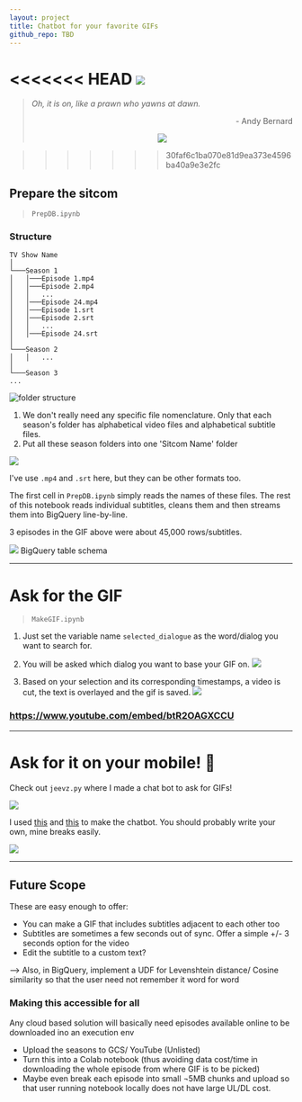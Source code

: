 ```yaml
---
layout: project
title: Chatbot for your favorite GIFs
github_repo: TBD
---
```


<<<<<<< HEAD
<img src="gifgenerator_images\prawnwhoridesatdawn.gif">
=======
<blockquote class="blockquote">
    <p class="mb-0"><i>Oh, it is on, like a prawn who yawns at dawn.</i></p>
    <p style="text-align:right;">- Andy Bernard</p>
    <center><img src="gifgenerator_images/prawnwhoridesatdawn.gif"></center>
</blockquote>
    
>>>>>>> 30faf6c1ba070e81d9ea373e4596ba40a9e3e2fc

## Prepare the sitcom
>`PrepDB.ipynb`
### Structure

```
TV Show Name
│
└───Season 1
│   │───Episode 1.mp4
│   │───Episode 2.mp4
│   │   ...
│   │───Episode 24.mp4
│   │───Episode 1.srt
│   │───Episode 2.srt
│   │   ...
│   │───Episode 24.srt
│   
└───Season 2
│   │   ...
│   
└───Season 3
...
```

![folder structure](gifgenerator_images/folder_struct.gif)

1. We don't really need any specific file nomenclature. Only that each season's folder has alphabetical video files and alphabetical subtitle files.
2. Put all these season folders into one 'Sitcom Name' folder

![](gifgenerator_images/haevyouprep.gif)

I've use `.mp4` and `.srt` here, but they can be other formats too.

The first cell in `PrepDB.ipynb` simply reads the names of these files. The rest of this notebook reads individual subtitles, cleans them and then streams them into BigQuery line-by-line.

3 episodes in the GIF above were about 45,000 rows/subtitles.

![](gifgenerator_images/bq_schema.jpg) BigQuery table schema


---

# Ask for the GIF
>`MakeGIF.ipynb`
1. Just set the variable name `selected_dialogue` as the word/dialog you want to search for.
2. You will be asked which dialog you want to base your GIF on.
![](gifgenerator_images/dialog_options.jpg)

3. Based on your selection and its corresponding timestamps, a video is cut, the text is overlayed and the gif is saved.
![](gifgenerator_images/gif_gen.gif)

### https://www.youtube.com/embed/btR2OAGXCCU

---

# Ask for it on your mobile! 📲

Check out `jeevz.py` where I made a chat bot to ask for GIFs!

![](gifgenerator_images/jeevz_chat_bot.jpeg)

I used [this](https://www.youtube.com/watch?v=5nhdxpoicW4) and [this](https://pypi.org/project/telegram-send/) to make the chatbot. You should probably write your own, mine breaks easily.

![](gifgenerator_images/putmanuredown.gif)

---

## Future Scope
These are easy enough to offer:
* You can make a GIF that includes subtitles adjacent to each other too
* Subtitles are sometimes a few seconds out of sync. Offer a simple +/- 3 seconds option for the video
* Edit the subtitle to a custom text?

--> Also, in BigQuery, implement a UDF for Levenshtein distance/ Cosine similarity so that the user need not remember it word for word


### Making this accessible for all
Any cloud based solution will basically need episodes available online to be downloaded ino an execution env
* Upload the seasons to GCS/ YouTube (Unlisted)
* Turn this into a Colab notebook (thus avoiding data cost/time in downloading the whole episode from where GIF is to be picked)
* Maybe even break each episode into small ¬5MB chunks and upload so that user running notebook locally does not have large UL/DL cost.



